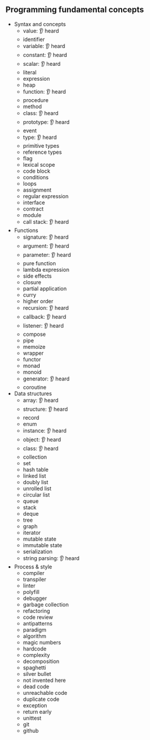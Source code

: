 ## Programming fundamental concepts

- Syntax and concepts
  - value: 👂 heard
  - identifier
  - variable: 👂 heard
  - constant: 👂 heard
  - scalar: 👂 heard
  - literal
  - expression
  - heap
  - function: 👂 heard
  - procedure
  - method
  - class: 👂 heard
  - prototype: 👂 heard
  - event
  - type: 👂 heard
  - primitive types
  - reference types
  - flag
  - lexical scope
  - code block
  - conditions
  - loops
  - assignment
  - regular expression
  - interface
  - contract
  - module
  - call stack: 👂 heard
- Functions
  - signature: 👂 heard
  - argument: 👂 heard
  - parameter: 👂 heard
  - pure function
  - lambda expression
  - side effects
  - closure
  - partial application
  - curry
  - higher order
  - recursion: 👂 heard
  - callback: 👂 heard
  - listener: 👂 heard
  - compose
  - pipe
  - memoize
  - wrapper
  - functor
  - monad
  - monoid
  - generator: 👂 heard
  - coroutine
- Data structures
  - array: 👂 heard
  - structure: 👂 heard
  - record
  - enum
  - instance: 👂 heard
  - object: 👂 heard
  - class: 👂 heard
  - collection
  - set
  - hash table
  - linked list
  - doubly list
  - unrolled list
  - circular list
  - queue
  - stack
  - deque
  - tree
  - graph
  - iterator
  - mutable state
  - immutable state
  - serialization
  - string parsing: 👂 heard
- Process & style
  - compiler
  - transpiler
  - linter
  - polyfill
  - debugger
  - garbage collection
  - refactoring
  - code review
  - antipatterns
  - paradigm
  - algorithm
  - magic numbers
  - hardcode
  - complexity
  - decomposition
  - spaghetti
  - silver bullet
  - not invented here
  - dead code
  - unreachable code
  - duplicate code
  - exception
  - return early
  - unittest
  - git
  - github
